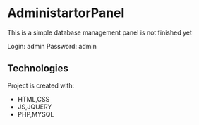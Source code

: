 # AdministartorPanel
<p>This is a simple database management panel 
is not finished yet</p>

Login: admin
Password: admin

## Technologies
Project is created with:
* HTML,CSS
* JS,JQUERY
* PHP,MYSQL
